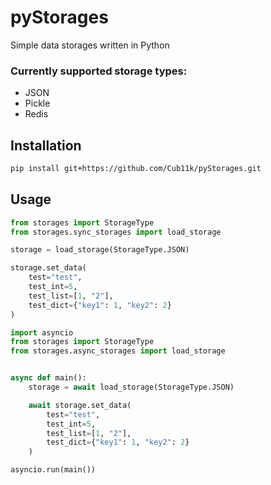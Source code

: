 # pyStorages

Simple data storages written in Python

### Currently supported storage types:
- JSON
- Pickle
- Redis

## Installation

```bash
pip install git+https://github.com/Cub11k/pyStorages.git
```

## Usage

```python
from storages import StorageType
from storages.sync_storages import load_storage

storage = load_storage(StorageType.JSON)

storage.set_data(
    test="test",
    test_int=5,
    test_list=[1, "2"],
    test_dict={"key1": 1, "key2": 2}
)
```

```python
import asyncio
from storages import StorageType
from storages.async_storages import load_storage


async def main():
    storage = await load_storage(StorageType.JSON)

    await storage.set_data(
        test="test",
        test_int=5,
        test_list=[1, "2"],
        test_dict={"key1": 1, "key2": 2}
    )

asyncio.run(main())
```